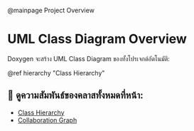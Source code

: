 @mainpage Project Overview

# UML Class Diagram Overview

Doxygen จะสร้าง UML Class Diagram ของทั้งโปรเจกต์อัตโนมัติ:

@ref hierarchy "Class Hierarchy"

## 🔹 ดูความสัมพันธ์ของคลาสทั้งหมดที่หน้า:
- [Class Hierarchy](hierarchy.html)
- [Collaboration Graph](classes.html)
